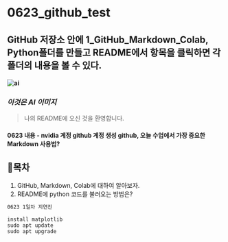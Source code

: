 # 0623_github_test
## GitHub 저장소 안에 1_GitHub_Markdown_Colab, Python폴더를 만들고 README에서 항목을 클릭하면 각 폴더의 내용을 볼 수 있다.
#### ![ai](https://github.com/user-attachments/assets/7ab7a5b8-a21d-4781-a90b-80ed15785588)
### *이것은 AI 이미지*
> 나의 README에 오신 것을 환영합니다.

 
#### 0623 내용 - nvidia 계정 github 계정 생성 github, 오늘 수업에서 가장 중요한 Markdown 사용법?

## 📌목차
1. GitHub, Markdown, Colab에 대하여 알아보자.
2. README에 python 코드를 불러오는 방법은?









``` bash
0623 1일차 지연진
```
```
install matplotlib
sudo apt update
sudo apt upgrade
```
